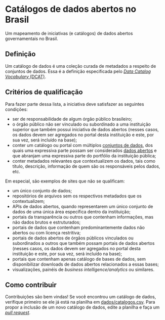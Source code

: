 # Catálogos de dados abertos no Brasil

Um mapeamento de iniciativas (e catálogos) de dados abertos governamentais no Brasil.

## Definição

Um catálogo de dados é uma coleção curada de metadados a respeito de conjuntos de dados. Essa é a definição especificada pelo [*Data Catalog Vocabulary* (DCAT)](https://www.w3.org/TR/vocab-dcat/#class-catalog).

## Critérios de qualificação

Para fazer parte dessa lista, a iniciativa deve satisfazer as seguintes condições:

* ser de responsabilidade de algum órgão público brasileiro;
* o órgão público não ser vinculado ou subordinado a uma instituição superior que também possui iniciativa de dados abertos (nesses casos, os dados devem ser agregados no portal desta instituição e este, por sua vez, será incluído na base);
* conter um catálogo ou portal com múltiplos [conjuntos de dados](http://dados.gov.br/paginas/faq/#q10), dos quais uma expressiva parte possam ser considerados [dados abertos](http://dados.gov.br/pagina/dados-abertos) e que abranjam uma expressiva parte do portfólio da instituição pública;
* conter metadados relevantes que contextualizem os dados, tais como título, descrição, informação de quem são os responsáveis pelos dados, etc.

Em especial, são exemplos de sites que não se qualificam:

* um único conjunto de dados;
* repositórios de arquivos sem os respectivos metadados que os contextualizem;
* APIs de dados abertos, quando representarem um único conjunto de dados de uma única área específica dentro da instituição;
* portais da transparência ou outros que contenham informações, mas não dados brutos e estruturados;
* portais de dados que contenham predominantemente dados não abertos ou com licença restritiva;
* portais de dados abertos de órgãos públicos vinculados ou subordinados a outros que também possam portais de dados abertos (nesses casos, os dados devem ser agregados no portal desta instituição e este, por sua vez, será incluído na base);
* portais que contenham apenas catálogo de bases de dados, sem disponibilizar downloads de dados abertos relacionados a essas bases;
* visualizações, painéis de *business intelligence/analytics* ou similares.

## Como contribuir

Contribuições são bem vindas! Se você encontrou um catálogo de dados, verifique primeiro se ele já está na planilha em [dados/catalogos.csv](blob/master/dados/catalogos.csv). Para propor a inclusão de um novo catálogo de dados, edite a planilha e faça um *[pull request](https://help.github.com/articles/about-pull-requests/)*.


